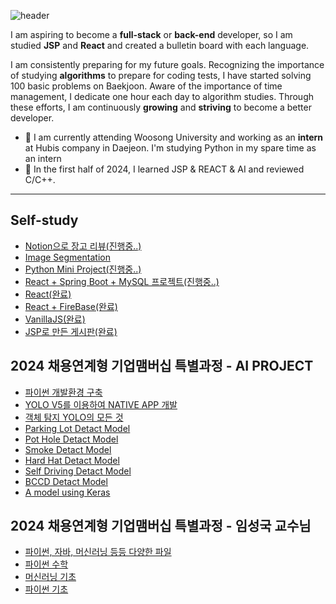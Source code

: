 ![header](https://capsule-render.vercel.app/api?type=venom&color=auto&height=300&section=header&text=Sung%20Jae%20Yong&fontSize=90)

I am aspiring to become a **full-stack** or **back-end** developer, 
so I am studied **JSP** and **React** and created a bulletin board with each language. 

I am consistently preparing for my future goals. Recognizing the importance of studying **algorithms** to prepare for coding tests, I have started solving 100 basic problems on Baekjoon. Aware of the importance of time management, I dedicate one hour each day to algorithm studies. Through these efforts, I am continuously **growing** and **striving** to become a better developer.

- 🔭 I am currently attending Woosong University and working as an **intern** at Hubis company in Daejeon. I'm studying Python in my spare time as an intern
- 🌱 In the first half of 2024, I learned JSP & REACT & AI and reviewed C/C++.

---------------------------------------
 ## Self-study
 - [Notion으로 장고 리뷰(진행중..)](https://www.notion.so/Django-84e95d4bfad8489d9a5d279667d826bf?pvs=4)
- [Image Segmentation](https://github.com/jysung1122/Image_Segmentation)
- [Python Mini Project(진행중..)](https://github.com/jysung1122/Python_mini_project)
- [React + Spring Boot + MySQL 프로젝트(진행중..)](https://github.com/jysung1122/blogProject)
- [React(완료)](https://github.com/jysung1122/ReactStudy)
- [React + FireBase(완료)](https://github.com/jysung1122/react_fireDB)
- [VanillaJS(완료)](https://github.com/jysung1122/vanillaJSExample)
- [JSP로 만든 게시판(완료)](https://github.com/jysung1122/jsp-crudBBS)


## 2024 채용연계형 기업맴버십 특별과정 - AI PROJECT
- [파이썬 개발환경 구축](https://github.com/jysung1122/PythonEnv)
- [YOLO V5를 이용하여 NATIVE APP 개발](https://github.com/jysung1122/yologui)
- [객체 탐지 YOLO의 모든 것](https://github.com/jysung1122/aiModel/blob/main/_%EA%B0%9D%EC%B2%B4_%ED%83%90%EC%A7%80_(Object_Detection)_YOLO%EC%9D%98_%EB%AA%A8%EB%93%A0%EA%B2%83_2024.ipynb)
- [Parking Lot Detact Model](https://github.com/jysung1122/aiModel/blob/main/ParkingLot%ED%83%90%EC%A7%80.ipynb)
- [Pot Hole Detact Model](https://github.com/jysung1122/aiModel/blob/main/pothole%ED%83%90%EC%A7%80.ipynb)
- [Smoke Detact Model](https://github.com/jysung1122/aiModel/blob/main/smoke%ED%83%90%EC%A7%80.ipynb)
- [Hard Hat Detact Model](https://github.com/jysung1122/aiModel/blob/main/%EC%95%88%EC%A0%84%EB%AA%A8%ED%83%90%EC%A7%80.ipynb)
- [Self Driving Detact Model](https://github.com/jysung1122/aiModel/blob/main/%EC%9E%90%EC%9C%A8%EC%A3%BC%ED%96%89%ED%83%90%EC%A7%80.ipynb)
- [BCCD Detact Model](https://github.com/jysung1122/BCCD-Detact)
- [A model using Keras](https://github.com/jysung1122/TensorFlow240415)

## 2024 채용연계형 기업맴버십 특별과정 - 임성국 교수님
- [파이썬, 자바, 머신러닝 등등 다양한 파일](https://eventia.github.io/wsuit/)
- [파이썬 수학](https://github.com/eventia/wsuit/tree/main/smart1room)
- [머신러닝 기초](https://www.youtube.com/watch?v=-JWv0ed9R5g&list=PLsS-TVNjbU7clDOjpAZKud3uG8APHDq_M)
- [파이썬 기초](https://www.youtube.com/watch?v=oUtvFOod3ug&list=PLsS-TVNjbU7cdhwa-s-X7CTOIiP761yVP)



<!--
- 👯 I’m looking to collaborate on ...
- 🤔 I’m looking for help with ...
- 💬 Ask me about ...
- 📫 How to reach me: ...
- 😄 Pronouns: ...
- ⚡ Fun fact: ...
--!>
